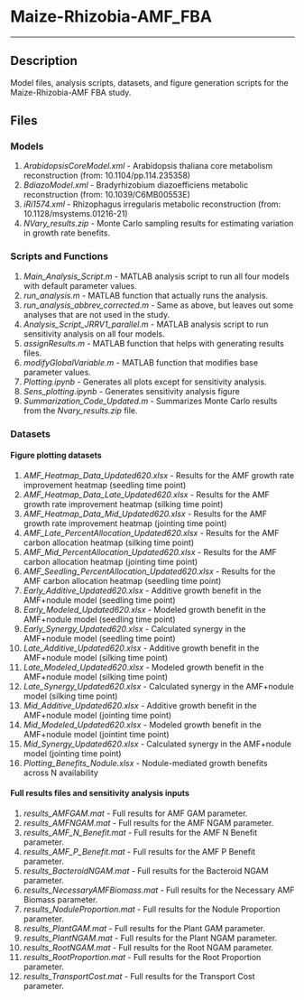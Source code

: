 # Maize-Rhizobia-AMF_FBA

***
## Description
Model files, analysis scripts, datasets, and figure generation scripts for the Maize-Rhizobia-AMF FBA study.
## Files 
### Models
1. *ArabidopsisCoreModel.xml* - Arabidopsis thaliana core metabolism reconstruction (from: 10.1104/pp.114.235358)
2. *BdiazoModel.xml* - Bradyrhizobium diazoefficiens metabolic reconstruction (from: 10.1039/C6MB00553E)
3. *iRi1574.xml* - Rhizophagus irregularis metabolic reconstruction (from: 10.1128/msystems.01216-21)
4. *NVary_results.zip* - Monte Carlo sampling results for estimating variation in growth rate benefits.
### Scripts and Functions
1. *Main_Analysis_Script.m* - MATLAB analysis script to run all four models with default parameter values.
2. *run_analysis.m* - MATLAB function that actually runs the analysis.
3. *run_analysis_abbrev_corrected.m* - Same as above, but leaves out some analyses that are not used in the study.
4. *Analysis_Script_JRRV1_parallel.m* - MATLAB analysis script to run sensitivity analysis on all four models.
5. *assignResults.m* - MATLAB function that helps with generating results files.
6. *modifyGlobalVariable.m* - MATLAB function that modifies base parameter values.
7. *Plotting.ipynb* - Generates all plots except for sensitivity analysis.
8. *Sens_plotting.ipynb* - Generates sensitivity analysis figure
9. *Summarization_Code_Updated.m* - Summarizes Monte Carlo results from the *Nvary_results.zip* file.
### Datasets
#### Figure plotting datasets
1. *AMF_Heatmap_Data_Updated620.xlsx* - Results for the AMF growth rate improvement heatmap (seedling time point)
2. *AMF_Heatmap_Data_Late_Updated620.xlsx* - Results for the AMF growth rate improvement heatmap (silking time point)
3. *AMF_Heatmap_Data_Mid_Updated620.xlsx* - Results for the AMF growth rate improvement heatmap (jointing time point)
4. *AMF_Late_PercentAllocation_Updated620.xlsx* - Results for the AMF carbon allocation heatmap (silking time point)
5. *AMF_Mid_PercentAllocation_Updated620.xlsx* - Results for the AMF carbon allocation heatmap (jointing time point)
6. *AMF_Seedling_PercentAllocation_Updated620.xlsx* - Results for the AMF carbon allocation heatmap (seedling time point)
7. *Early_Additive_Updated620.xlsx* - Additive growth benefit in the AMF+nodule model (seedling time point)
8. *Early_Modeled_Updated620.xlsx* - Modeled growth benefit in the AMF+nodule model (seedling time point)
9. *Early_Synergy_Updated620.xlsx* - Calculated synergy in the AMF+nodule model (seedling time point)
10. *Late_Additive_Updated620.xlsx* - Additive growth benefit in the AMF+nodule model (silking time point)
11. *Late_Modeled_Updated620.xlsx* - Modeled growth benefit in the AMF+nodule model (silking time point)
12. *Late_Synergy_Updated620.xlsx* - Calculated synergy in the AMF+nodule model (silking time point)
13. *Mid_Additive_Updated620.xlsx* - Additive growth benefit in the AMF+nodule model (jointing time point)
14. *Mid_Modeled_Updated620.xlsx* - Modeled growth benefit in the AMF+nodule model (jointint time point)
15. *Mid_Synergy_Updated620.xlsx* - Calculated synergy in the AMF+nodule model (jointing time point)
16. *Plotting_Benefits_Nodule.xlsx* - Nodule-mediated growth benefits across N availability
#### Full results files and sensitivity analysis inputs
1. *results_AMFGAM.mat* - Full results for AMF GAM parameter.
2. *results_AMFNGAM.mat* - Full results for the AMF NGAM parameter.
3. *results_AMF_N_Benefit.mat* - Full results for the AMF N Benefit parameter.
4. *results_AMF_P_Benefit.mat* - Full results for the AMF P Benefit parameter.
5. *results_BacteroidNGAM.mat* - Full results for the Bacteroid NGAM parameter.
6. *results_NecessaryAMFBiomass.mat* - Full results for the Necessary AMF Biomass parameter.
7. *results_NoduleProportion.mat* - Full results for the Nodule Proportion parameter.
8. *results_PlantGAM.mat* - Full results for the Plant GAM parameter.
9. *results_PlantNGAM.mat* - Full results for the Plant NGAM parameter.
10. *results_RootNGAM.mat* - Full results for the Root NGAM parameter.
11. *results_RootProportion.mat* - Full results for the Root Proportion parameter.
12. *results_TransportCost.mat* - Full results for the Transport Cost parameter.
	

